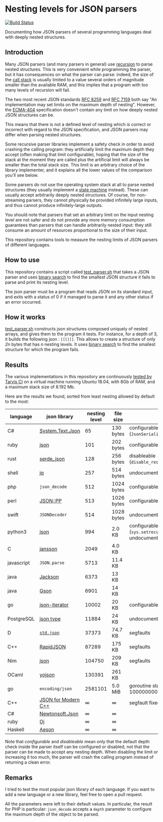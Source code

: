 # Nesting levels for JSON parsers
[![Build Status](https://travis-ci.org/lovasoa/bad_json_parsers.svg?branch=master)](https://travis-ci.org/lovasoa/bad_json_parsers)

Documenting how JSON parsers of several programming languages deal with deeply nested structures.

## Introduction

Many JSON parsers (and many parsers in general) use [recursion](https://en.wikipedia.org/wiki/Recursion_(computer_science))
to parse nested structures.
This is very convenient while programming the parser, but it has consequences on what the parser can parse:
indeed, the size of the [call stack](https://en.wikipedia.org/wiki/Call_stack) is usually limited to a value several orders of magnitude smaller
than the available RAM, and this implies that a program with too many levels of recursion will fail.

The two most recent JSON standards [RFC 8259](https://tools.ietf.org/html/rfc8259) and [RFC 7159](https://tools.ietf.org/html/rfc7159) both say "An implementation may set limits on the maximum depth of nesting". 
However, the [ECMA-404](http://www.ecma-international.org/publications/files/ECMA-ST/ECMA-404.pdf) specification
doesn't contain any limit on how deeply nested JSON structures can be. 

This means that there is not a defined level of nesting which is correct or incorrect with regard to the JSON specification, and JSON parsers may differ when parsing nested structures.

Some recursive parser libraries implement a safety check in order to avoid crashing the calling program:
they artificially limit the maximum depth they accept (often making that limit configurable),
hoping that the size of the stack at the moment they are called plus the artificial limit will always be smaller than the total stack size.
This limit is an arbitrary choice of the library implementer, and it explains all the lower values of the comparison you'll see below.

Some parsers do not use the operating system stack at all to parse nested structures
(they usually implement a [state machine](https://en.wikipedia.org/wiki/Finite-state_machine) instead).
These can usually accept arbitrarily deeply nested structures.
Of course, for non-streaming parsers, they cannot physically be provided infinitely large inputs,
and thus cannot produce infinitely-large outputs.

You should note that parsers that set an arbitrary limit on the input nesting level are not safer
and do not provide any more memory consumption guarantees than parsers that can handle arbitrarily nested input:
they still consume an amount of resources proportional to the size of their input. 

This repository contains tools to measure the nesting limits of JSON parsers of different languages.

## How to use

This repository contains a script called [test_parser.sh](test_parser.sh) that takes a JSON parser and uses [binary search](https://en.wikipedia.org/wiki/Binary_search_algorithm) to find the smallest JSON structure it fails to parse and print its nesting level.

The json parser must be a program that reads JSON on its standard input, and exits with a status of 0 if it managed to parse it and any other status if an error occurred.

## How it works

[test_parser.sh](test_parser.sh) constructs json structures composed uniquely of nested arrays, and gives them to the program it tests. For instance, for a depth of 3, it builds the following json : `[[[]]]`. This allows to create a structure of only *2n* bytes that has *n* nesting levels.
It uses [binary search](https://en.wikipedia.org/wiki/Binary_search_algorithm) to find the smallest structure for which the program fails.

## Results

The various implementations in this repository are continuously
[tested by Tarvis CI](https://travis-ci.org/lovasoa/bad_json_parsers)
on a virtual machine running Ubuntu 18.04, with 8Gb of RAM,
and a maximum stack size of 8.192 Mb.

Here are the results we found, sorted from least nesting allowed by default to the most:

language        | json library                                                | nesting level | file size     | notes                         |
----------------| ----------------------------------------------------------- | ------------- | ------------- | ----
C#              | [System.Text.Json](https://docs.microsoft.com/en-us/dotnet/api/system.text.json) | 65 | 130 bytes | configurable (`JsonSerializerOptions.MaxDepth`)
ruby            | [json](https://rubygems.org/gems/json/versions/1.8.3)       | 101           | 202 bytes     | configurable (`:max_nesting`)
rust            | [serde\_json](https://docs.serde.rs/serde_json/)            | 128           | 256 bytes     | disableable (`disable_recursion_limit`)
shell           | [jq](https://stedolan.github.io/jq/)                        | 257           | 514 bytes     | undocumented
php             | `json_decode`                                               | 512           | 1024 bytes    | configurable (`$depth`)
perl            | [JSON::PP](https://perldoc.perl.org/JSON/PP.html)           | 513           | 1026 bytes    | configurable (`max_depth`)
swift           | `JSONDecoder`                                               | 514           | 1028 bytes    | undocumented
python3         | [json](https://docs.python.org/3/library/json.html)         | 994           | 2.0 KB        | configurable (`sys.setrecursionlimit`), undocumented
C               | [jansson](https://jansson.readthedocs.io/)                  | 2049          | 4.0 KB        |
javascript      | `JSON.parse`                                                | 5713          | 11.4 KB       |
java            | [Jackson](https://github.com/FasterXML/jackson-core)        | 6373          | 13   KB       |
java            | [Gson](https://github.com/google/gson)                      | 6901          | 14   KB       |
go              | [json-iterator](https://github.com/json-iterator/go)        | 10002         | 20   KB       | configurable (`Config.MaxDepth`)
PostgreSQL      | [json type](//postgresql.org/docs/10/datatype-json.html)    | 11884         | 24   KB       | undocumented
D               | [`std.json`](https://dlang.org/phobos/std_json.html)        | 37373         | 74.7 KB       | segfaults
C++             | [RapidJSON](http://rapidjson.org/)                          | 87289         | 175 KB        | segfaults
Nim             | [json](https://nim-lang.org/docs/json.html)                 | 104750        | 209 KB        | segfaults
OCaml           | [yojson](https://github.com/ocaml-community/yojson)         | 130391        | 261 KB        |
go              | `encoding/json`                                             | 2581101       | 5.0 MiB       | goroutine stack exceeds 1000000000-byte limit
C++             | [JSON for Modern C++](https://github.com/nlohmann/json)     | ∞             | ∞             | segfault fixed in v3.7.2
C#              | [Newtonsoft.Json](https://www.newtonsoft.com/json)          | ∞             | ∞             |
ruby            | [Oj](https://github.com/ohler55/oj)                         | ∞             | ∞             |
Haskell         | [Aeson](https://hackage.haskell.org/package/aeson)          | ∞             | ∞             |

Note that *configurable* and *disableable* mean only that the default depth check inside the parser itself can be configured or disabled, not that the parser can be made to accept any nesting depth. When disabling the limit or increasing it too much, the parser will crash the calling program instead of returning a clean error. 

## Remarks

I tried to test the most popular json library of each language. If you want to add a new language or a new library,
feel free to open a pull request.

All the parameters were left to their default values. In particular, the result
for PHP is particular: `json_decode` accepts a `depth` parameter to configure
the maximum depth of the object to be parsed.
